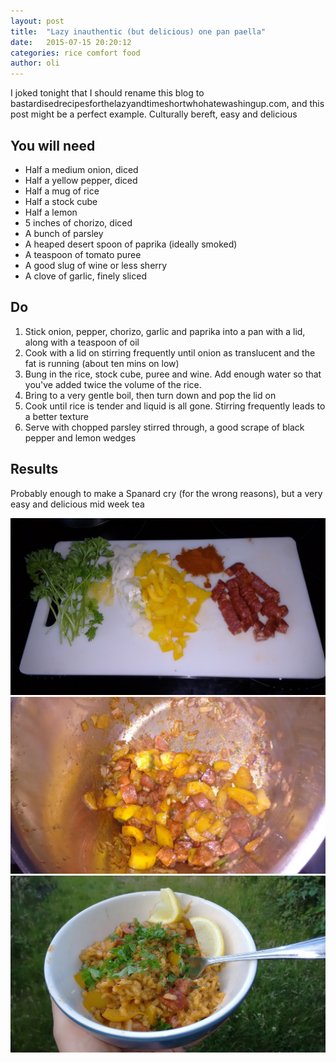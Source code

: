 ```yaml
---
layout: post
title:  "Lazy inauthentic (but delicious) one pan paella"
date:   2015-07-15 20:20:12
categories: rice comfort food
author: oli
---
```


I joked tonight that I should rename this blog to bastardisedrecipesforthelazyandtimeshortwhohatewashingup.com, and this post might be a perfect example.  Culturally bereft, easy and delicious

## You will need

* Half a medium onion, diced
* Half a yellow pepper, diced
* Half a mug of rice
* Half a stock cube
* Half a lemon
* 5 inches of chorizo, diced
* A bunch of parsley
* A heaped desert spoon of paprika (ideally smoked)
* A teaspoon of tomato puree
* A good slug of wine or less sherry
* A clove of garlic, finely sliced


## Do

1. Stick onion, pepper, chorizo, garlic and paprika into a pan with a lid, along with a teaspoon of oil
2. Cook with a lid on stirring frequently until onion as translucent and the fat is running (about ten mins on low)
3. Bung in the rice, stock cube, puree and wine.  Add enough water so that you've added twice the volume of the rice.
4. Bring to a very gentle boil, then turn down and pop the lid on
5. Cook until rice is tender and liquid is all gone.  Stirring frequently leads to a better texture
6. Serve with chopped parsley stirred through, a good scrape of black pepper and lemon wedges


## Results

Probably enough to make a Spanard cry (for the wrong reasons), but a very easy and delicious mid week tea

![Prechopped](/images/paella/paella1.jpg)
![Ready for the rice](/images/paella/paella2.jpg)
![get in my face](/images/paella/paella3.jpg)

